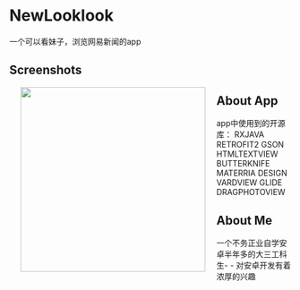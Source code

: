 # NewLooklook
一个可以看妹子，浏览网易新闻的app




## Screenshots
<img src="screenshots/show.gif" width="330" align="left" hspace="20">


## About App
app中使用到的开源库：
RXJAVA
RETROFIT2
GSON
HTMLTEXTVIEW
BUTTERKNIFE
MATERRIA DESIGN
VARDVIEW
GLIDE
DRAGPHOTOVIEW

## About Me
一个不务正业自学安卓半年多的大三工科生- - 对安卓开发有着浓厚的兴趣


